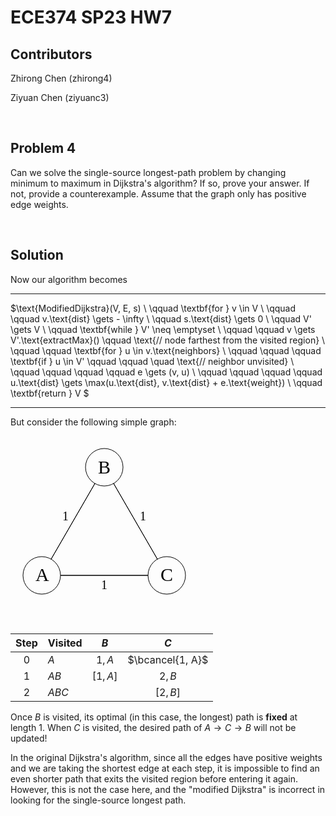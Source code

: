 # ECE374 SP23 HW7

## Contributors

Zhirong Chen (zhirong4)

Ziyuan Chen (ziyuanc3)

<br>

## Problem 4

Can we solve the single-source longest-path problem by changing minimum to maximum in Dijkstra's algorithm? If so, prove your answer. If not, provide a counterexample. Assume that the graph only has positive edge weights.

<br>

## Solution

Now our algorithm becomes

---

$\text{ModifiedDijkstra}(V, E, s) \\
\qquad \textbf{for } v \in V \\
\qquad \qquad v.\text{dist} \gets - \infty \\
\qquad s.\text{dist} \gets 0 \\
\qquad V' \gets V \\
\qquad \textbf{while } V' \neq \emptyset \\
\qquad \qquad v \gets V'.\text{extractMax}() \qquad \text{// node farthest from the visited region} \\
\qquad \qquad \textbf{for } u \in v.\text{neighbors} \\
\qquad \qquad \qquad \textbf{if } u \in V' \qquad \qquad \quad \text{// neighbor unvisited} \\
\qquad \qquad \qquad \qquad e \gets (v, u) \\
\qquad \qquad \qquad \qquad u.\text{dist} \gets \max(u.\text{dist}, v.\text{dist} + e.\text{weight}) \\
\qquad \textbf{return } V
$

---

But consider the following simple graph:

<svg width="300" height="300">
	<ellipse stroke="black" stroke-width="1" fill="none" cx="50"  cy="223" rx="30" ry="30"/>
	<ellipse stroke="black" stroke-width="1" fill="none" cx="150" cy="50"  rx="30" ry="30"/>
	<ellipse stroke="black" stroke-width="1" fill="none" cx="250" cy="223" rx="30" ry="30"/>
	<polygon stroke="black" stroke-width="1" points="65,197 135,76"/>
	<polygon stroke="black" stroke-width="1" points="80,223 220,223"/>
	<polygon stroke="black" stroke-width="1" points="165,76 235,197"/>
	<text x="40"  y="232" font-family="Times New Roman" font-size="30">A</text>
	<text x="140" y="60"  font-family="Times New Roman" font-size="30">B</text>
	<text x="240" y="232" font-family="Times New Roman" font-size="30">C</text>
	<text x="83"  y="135" font-family="Times New Roman" font-size="20">1</text>
	<text x="145" y="245" font-family="Times New Roman" font-size="20">1</text>
	<text x="207" y="135" font-family="Times New Roman" font-size="20">1</text>
</svg>

| Step | Visited | $B$ | $C$ |
| :-: | - | :-: | :-: |
| 0 | $A$ | $1, A$ | $\bcancel{1, A}$ |
| 1 | $AB$ | $[1, A]$ | $2, B$ |
| 2 | $ABC$ | | $[2, B]$ |

Once $B$ is visited, its optimal (in this case, the longest) path is **fixed** at length $1$. When $C$ is visited, the desired path of $A \to C \to B$ will not be updated!

In the original Dijkstra's algorithm, since all the edges have positive weights and we are taking the shortest edge at each step, it is impossible to find an even shorter path that exits the visited region before entering it again. However, this is not the case here, and the "modified Dijkstra" is incorrect in looking for the single-source longest path. 

